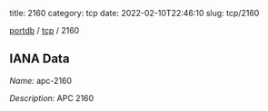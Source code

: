 title: 2160
category: tcp
date: 2022-02-10T22:46:10
slug: tcp/2160

[portdb](/) / [tcp](/category/tcp.html) / 2160


## IANA Data

_Name:_ apc-2160

_Description:_ APC 2160

